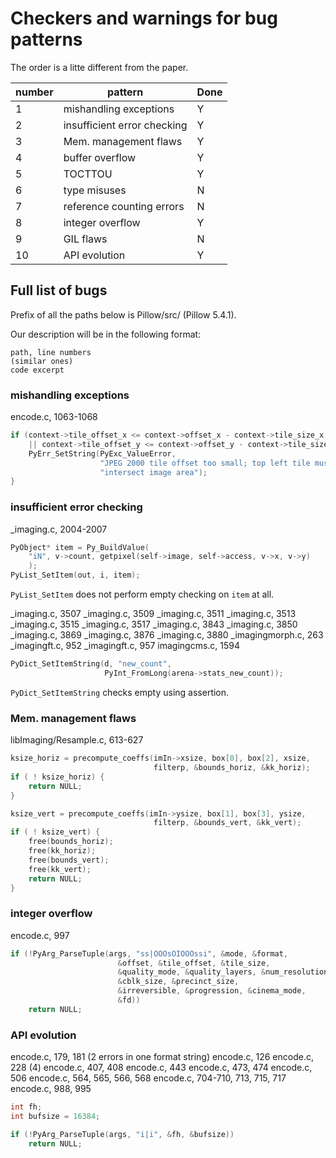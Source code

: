 # Checkers and warnings for bug patterns

The order is a litte different from the paper.

| number | pattern | Done |
| ------ | ------- | ---- |
| 1      | mishandling exceptions | Y |
| 2      | insufficient error checking | Y |
| 3      | Mem. management flaws | Y |
| 4      | buffer overflow | Y |
| 5      | TOCTTOU | Y |
| 6      | type misuses | N |
| 7      | reference counting errors | N |
| 8      | integer overflow | Y |
| 9      | GIL flaws | N |
| 10     | API evolution | Y |

## Full list of bugs

Prefix of all the paths below is Pillow/src/ (Pillow 5.4.1).

Our description will be in the following format:

```
path, line numbers
(similar ones)
code excerpt
```

### mishandling exceptions

encode.c, 1063-1068

```C
if (context->tile_offset_x <= context->offset_x - context->tile_size_x
    || context->tile_offset_y <= context->offset_y - context->tile_size_y) {
    PyErr_SetString(PyExc_ValueError,
                    "JPEG 2000 tile offset too small; top left tile must "
                    "intersect image area");
}
```

### insufficient error checking

_imaging.c, 2004-2007

```C
PyObject* item = Py_BuildValue(
    "iN", v->count, getpixel(self->image, self->access, v->x, v->y)
    );
PyList_SetItem(out, i, item);
```

```PyList_SetItem``` does not perform empty checking on ```item``` at all.

_imaging.c, 3507
_imaging.c, 3509
_imaging.c, 3511
_imaging.c, 3513
_imaging.c, 3515
_imaging.c, 3517
_imaging.c, 3843
_imaging.c, 3850
_imaging.c, 3869
_imaging.c, 3876
_imaging.c, 3880
_imagingmorph.c, 263
_imagingft.c, 952
_imagingft.c, 957
imagingcms.c, 1594

```C
PyDict_SetItemString(d, "new_count",
                     PyInt_FromLong(arena->stats_new_count));
```

```PyDict_SetItemString``` checks empty using assertion.

### Mem. management flaws

libImaging/Resample.c, 613-627

```C
ksize_horiz = precompute_coeffs(imIn->xsize, box[0], box[2], xsize,
                                filterp, &bounds_horiz, &kk_horiz);
if ( ! ksize_horiz) {
    return NULL;
}

ksize_vert = precompute_coeffs(imIn->ysize, box[1], box[3], ysize,
                                filterp, &bounds_vert, &kk_vert);
if ( ! ksize_vert) {
    free(bounds_horiz);
    free(kk_horiz);
    free(bounds_vert);
    free(kk_vert);
    return NULL;
}
```

### integer overflow

encode.c, 997

```C
if (!PyArg_ParseTuple(args, "ss|OOOsOIOOOssi", &mode, &format,
                        &offset, &tile_offset, &tile_size,
                        &quality_mode, &quality_layers, &num_resolutions,
                        &cblk_size, &precinct_size,
                        &irreversible, &progression, &cinema_mode,
                        &fd))
    return NULL;
```

### API evolution

encode.c, 179, 181 (2 errors in one format string)
encode.c, 126
encode.c, 228 (4)
encode.c, 407, 408
encode.c, 443
encode.c, 473, 474
encode.c, 506
encode.c, 564, 565, 566, 568
encode.c, 704-710, 713, 715, 717
encode.c, 988, 995

```C
int fh;
int bufsize = 16384;

if (!PyArg_ParseTuple(args, "i|i", &fh, &bufsize))
    return NULL;
```
